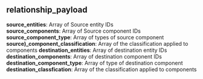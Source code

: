



## relationship_payload

**source_entities**: Array of Source entity IDs  
**source_components**: Array of Source component IDs  
**source_component_type**: Array of types of source component   
**source)_component_classification**: Array of the classification applied to components
**destination_entities**: Array of destination entity IDs  
**destination_components**: Array of destination component IDs  
**destination_component_type**: Array of type of destination component  
**destination_classfication**: Array of the classification applied to components

